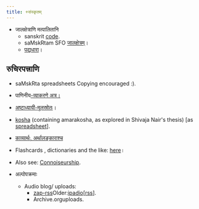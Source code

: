 ```yaml
---
title: +संस्कृतम्
---
```



- जालक्षेत्राणि मत्पालितानि
    - sanskrit [code](https://sanskrit-coders.github.io/site/index.html).
    - saMskRtam SFO [जालक्षेत्रम्](https://sites.google.com/site/samskrtamsfo/)।
    - [पद्यधारा](https://sanskrit.github.io/groups/padyadhaaraa/)।

## रुचिरपत्त्राणि
- saMskRta spreadsheets Copying encouraged :).
- पाणिनीय[-व्याकरणे अत्र।](vyAkaraNam/)
- [अष्टाध्यायी-मूलस्रोतः](https://ashtadhyayi.github.io/ui/)।
- [kosha](https://docs.google.com/spreadsheet/pub?key=0Al_QBT-hoqqVdEZuaS1GOFVSMjBSblFSbUVsczZyYWc&gid=4) (containing amarakosha, as explored in Shivaja Nair's thesis) \[as [spreadsheet](https://docs.google.com/spreadsheet/ccc?key=0Al_QBT-hoqqVdE9faHc2eWlvaGFaUjFoc1JMT25ySlE#gid=10)\].
- [काव्यार्थः, अर्थालङ्काराश्च](https://docs.google.com/spreadsheet/ccc?key=0Al_QBT-hoqqVdEdoc19BN0NESFlQSTh3QWMzMXRpSFE#gid=16)

- Flashcards , dictionaries and the like: [here](https://sanskrit-coders.github.io/site/pages/dictionaries/offline)।
- Also see: [Connoiseurship]().
- अल्पोपक्रमाः
    - Audio blog/ uploads:
        - [zap-rss](https://zapier.com/engine/rss/85498/vishvas/)Older:[ipadio](https://www.ipadio.com/channels/VishvasVasuki)\[[rss](https://www.ipadio.com/channels/7ab409ca5457/rss)\].
        - Archive.orguploads.

